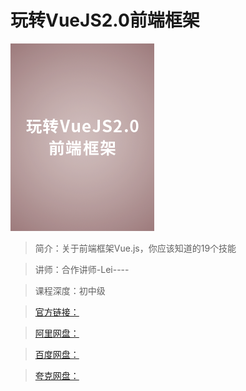 # 玩转VueJS2.0前端框架

![img](../../assets/CgoCgV6ZXMGAGdb1AADXcyyKo88792.png)

> 简介：关于前端框架Vue.js，你应该知道的19个技能

> 讲师：合作讲师-Lei----

> 课程深度：初中级

> [官方链接：]()

> [阿里网盘：]()

> [百度网盘：]()

> [夸克网盘：]()
